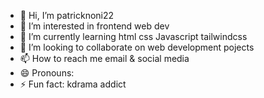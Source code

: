 - 👋 Hi, I’m patricknoni22
- 👀 I’m interested in frontend web dev
- 🌱 I’m currently learning html css Javascript tailwindcss 
- 💞️ I’m looking to collaborate on web development pojects
- 📫 How to reach me email & social media
- 😄 Pronouns: 
- ⚡ Fun fact: kdrama addict

<!---
patricknoni22/patricknoni22 is a ✨ special ✨ repository because its `README.md` (this file) appears on your GitHub profile.
You can click the Preview link to take a look at your changes.
--->
